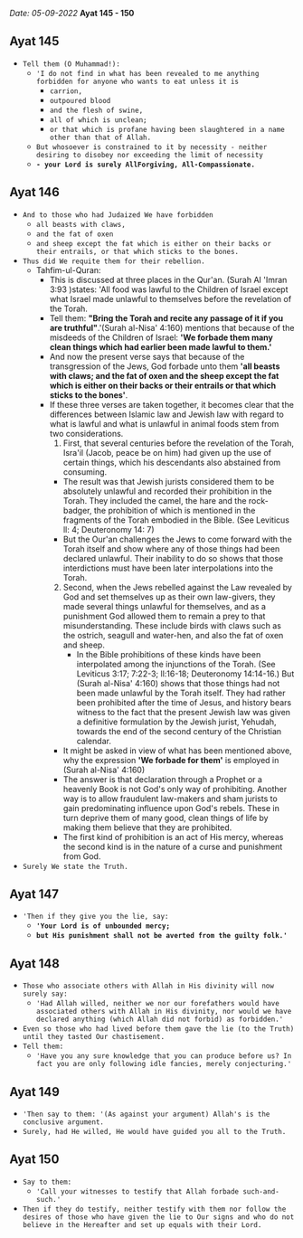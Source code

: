 *Date: 05-09-2022*
**Ayat 145 - 150**

## Ayat 145

- `Tell them (O Muhammad!):`
  - `'I do not find in what has been revealed to me anything forbidden for anyone who wants to eat unless it is`
    - `carrion,`
    - `outpoured blood`
    - `and the flesh of swine,`
    - `all of which is unclean;`
    - `or that which is profane having been slaughtered in a name other than that of Allah.`
  - `But whosoever is constrained to it by necessity - neither desiring to disobey nor exceeding the limit of necessity`
  - **`- your Lord is surely AllForgiving, All-Compassionate.`**


## Ayat 146

- `And to those who had Judaized We have forbidden`
  - `all beasts with claws,`
  - `and the fat of oxen`
  - `and sheep except the fat which is either on their backs or their entrails, or that which sticks to the bones.`
- `Thus did We requite them for their rebellion.`
  - Tahfim-ul-Quran:
    - This is discussed at three places in the Qur'an. (Surah AI 'Imran 3:93 )states: 'All food was lawful to the Children of Israel except what Israel made unlawful to themselves before the revelation of the Torah.
    - Tell them: **"Bring the Torah and recite any passage of it if you are truthful"**.'(Surah al-Nisa' 4:160) mentions that because of the misdeeds of the Children of Israel: **'We forbade them many clean things which had earlier been made lawful to them.'** 
    - And now the present verse says that because of the transgression of the Jews, God forbade unto them **'all beasts with claws; and the fat of oxen and the sheep except the fat which is either on their backs or their entrails or that which sticks to the bones'**.
    - If these three verses are taken together, it becomes clear that the differences between Islamic law and Jewish law with regard to what is lawful and what is unlawful in animal foods stem from two considerations.
      1. First, that several centuries before the revelation of the Torah, Isra'il (Jacob, peace be on him) had given up the use of certain things, which his descendants also abstained from consuming.
        - The result was that Jewish jurists considered them to be absolutely unlawful and recorded their prohibition in the Torah. They included the camel, the hare and the rock-badger, the prohibition of which is mentioned in the fragments of the Torah embodied in the Bible. (See Leviticus ll: 4; Deuteronomy 14: 7)
        - But the Our'an challenges the Jews to come forward with the Torah itself and show where any of those things had been declared unlawful. Their inability to do so shows that those interdictions must have been later interpolations into the Torah.
      2. Second, when the Jews rebelled against the Law revealed by God and set themselves up as their own law-givers, they made several things unlawful for themselves, and as a punishment God allowed them to remain a prey to that misunderstanding. These include birds with claws such as the ostrich, seagull and water-hen, and also the fat of oxen and sheep.
         - In the Bible prohibitions of these kinds have been interpolated among the injunctions of the Torah. (See Leviticus 3:17; 7:22-3; ll:16-18; Deuteronomy 14:14-16.) But (Surah al-Nisa' 4:160) shows that those things had not been made unlawful by the Torah itself. They had rather been prohibited after the time of Jesus, and history bears witness to the fact that the present Jewish law was given a definitive formulation by the Jewish jurist, Yehudah, towards the end of the second century of the Christian calendar.
      - It might be asked in view of what has been mentioned above, why the expression **'We forbade for them'** is employed in (Surah al-Nisa' 4:160)
      - The answer is that declaration through a Prophet or a heavenly Book is not God's only way of prohibiting. Another way is to allow fraudulent law-makers and sham jurists to gain predominating influence upon God's rebels. These in turn deprive them of many good, clean things of life by making them believe that they are prohibited.
      - The first kind of prohibition is an act of His mercy, whereas the second kind is in the nature of a curse and punishment from God.
- `Surely We state the Truth.`


## Ayat 147

- `'Then if they give you the lie, say:`
  - **`'Your Lord is of unbounded mercy;`**
  - **`but His punishment shall not be averted from the guilty folk.'`**

## Ayat 148

- `Those who associate others with Allah in His divinity will now surely say:`
  - `'Had Allah willed, neither we nor our forefathers would have associated others with Allah in His divinity, nor would we have declared anything (which Allah did not forbid) as forbidden.'`
- `Even so those who had lived before them gave the lie (to the Truth) until they tasted Our chastisement.`
- `Tell them:`
  - `'Have you any sure knowledge that you can produce before us? In fact you are only following idle fancies, merely conjecturing.'`

## Ayat 149

- `'Then say to them: '(As against your argument) Allah's is the conclusive argument.`
- `Surely, had He willed, He would have guided you all to the Truth.`

## Ayat 150

- `Say to them:`
  - `'Call your witnesses to testify that Allah forbade such-and-such.'`
- `Then if they do testify, neither testify with them nor follow the desires of those who have given the lie to Our signs and who do not believe in the Hereafter and set up equals with their Lord.`